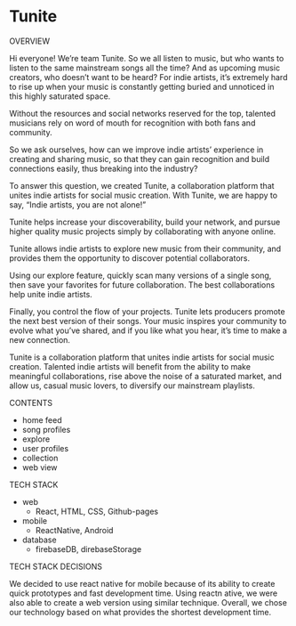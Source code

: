 # Tunite

OVERVIEW

Hi everyone! We’re team Tunite.  So we all listen to music, but who wants to listen to the same mainstream songs all the time? And as upcoming music creators, who doesn’t want to be heard?  For indie artists, it’s extremely hard to rise up when your music is constantly getting buried and unnoticed in this highly saturated space. 

Without the resources and social networks reserved for the top, talented musicians rely on word of mouth for recognition with both fans and community.

So we ask ourselves, how can we improve indie artists’ experience in creating and sharing music, so that they can gain recognition and build connections easily, thus breaking into the industry? 

To answer this question, we created Tunite, a collaboration platform that unites indie artists for social music creation. With Tunite, we are happy to say, “Indie artists, you are not alone!”

Tunite helps increase your discoverability, build your network, and pursue higher quality music projects simply by collaborating with anyone online.

Tunite allows indie artists to explore new music from their community, and provides them the opportunity to discover potential collaborators.  

Using our explore feature, quickly scan many versions of a single song, then save your favorites for future collaboration. The best collaborations help unite indie artists. 

Finally, you control the flow of your projects. Tunite lets producers promote the next best version of their songs. Your music inspires your community to evolve what you’ve shared, and if you like what you hear, it’s time to make a new connection.
 
Tunite is a collaboration platform that unites indie artists for social music creation. Talented indie artists will benefit from the ability to make meaningful collaborations, rise above the noise of a saturated market, and allow us, casual music lovers, to diversify our mainstream playlists.

CONTENTS

- home feed
- song profiles
- explore
- user profiles
- collection
- web view

TECH STACK

- web
  - React, HTML, CSS, Github-pages
- mobile
  - ReactNative, Android
- database
  - firebaseDB, direbaseStorage
 
 TECH STACK DECISIONS
 
 We decided to use react native for mobile because of its ability to create quick prototypes and fast development time. Using reactn ative, we were also able to create a web version using similar technique. Overall, we chose our technology based on what provides the shortest development time.
